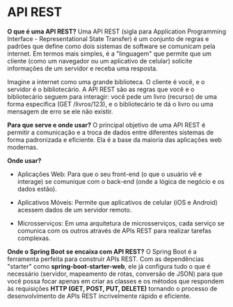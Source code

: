 # API REST
**O que é uma API REST?**
Uma API REST (sigla para Application Programming Interface - Representational State Transfer) é um conjunto de regras e padrões que define como dois sistemas de software se comunicam pela internet. Em termos mais simples, é a "linguagem" que permite que um cliente (como um navegador ou um aplicativo de celular) solicite informações de um servidor e receba uma resposta.

Imagine a internet como uma grande biblioteca. O cliente é você, e o servidor é o bibliotecário. A API REST são as regras que você e o bibliotecário seguem para interagir: você pede um livro (recurso) de uma forma específica (GET /livros/123), e o bibliotecário te dá o livro ou uma mensagem de erro se ele não existir.

**Para que serve e onde usar?**
O principal objetivo de uma API REST é permitir a comunicação e a troca de dados entre diferentes sistemas de forma padronizada e eficiente. Ela é a base da maioria das aplicações web modernas.

**Onde usar?**
- Aplicações Web: Para que o seu front-end (o que o usuário vê e interage) se comunique com o back-end (onde a lógica de negócio e os dados estão).

- Aplicativos Móveis: Permite que aplicativos de celular (iOS e Android) acessem dados de um servidor remoto.

- Microsserviços: Em uma arquitetura de microsserviços, cada serviço se comunica com os outros através de APIs REST para realizar tarefas complexas.

**Onde o Spring Boot se encaixa com API REST?**
O Spring Boot é a ferramenta perfeita para construir APIs REST. Com as dependências "starter" como **spring-boot-starter-web**, ele já configura tudo o que é necessário (servidor, mapeamento de rotas, conversão de JSON) para que você possa focar apenas em criar as classes e os métodos que respondem às requisições **HTTP (GET, POST, PUT, DELETE)** tornando o processo de desenvolvimento de APIs REST incrivelmente rápido e eficiente.